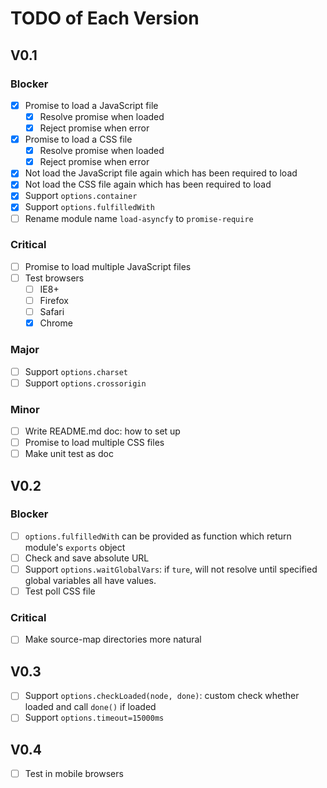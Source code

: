 # TODO of Each Version

## V0.1

### Blocker

* [x] Promise to load a JavaScript file
  * [x] Resolve promise when loaded
  * [x] Reject promise when error
* [x] Promise to load a CSS file
  * [x] Resolve promise when loaded
  * [x] Reject promise when error
* [x] Not load the JavaScript file again which has been required to load
* [x] Not load the CSS file again which has been required to load
* [x] Support `options.container`
* [x] Support `options.fulfilledWith`
* [ ] Rename module name `load-asyncfy` to `promise-require`

### Critical

* [ ] Promise to load multiple JavaScript files
* [ ] Test browsers
  * [ ] IE8+
  * [ ] Firefox
  * [ ] Safari
  * [x] Chrome

### Major

* [ ] Support `options.charset`
* [ ] Support `options.crossorigin`

### Minor

* [ ] Write README.md doc: how to set up
* [ ] Promise to load multiple CSS files
* [ ] Make unit test as doc

## V0.2

### Blocker

* [ ] `options.fulfilledWith` can be provided as function which return module's `exports` object
* [ ] Check and save absolute URL
* [ ] Support `options.waitGlobalVars`: if `ture`, will not resolve until specified global variables all have values.
* [ ] Test poll CSS file

### Critical

* [ ] Make source-map directories more natural

## V0.3

* [ ] Support `options.checkLoaded(node, done)`: custom check whether loaded and call `done()` if loaded
* [ ] Support `options.timeout=15000ms`

## V0.4

* [ ] Test in mobile browsers
